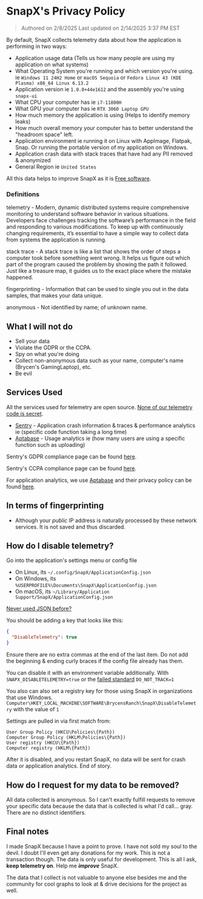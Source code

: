 # SnapX's Privacy Policy

> Authored on 2/8/2025
> Last updated on 2/14/2025 3:37 PM EST

By default, SnapX collects telemetry data about how the application is performing in two ways:

- Application usage data (Tells us how many people are using my application on what systems)
- What Operating System you're running and which version you're using. ie `Windows 11 24H2 Home` or `macOS Sequoia` or `Fedora Linux 43 (KDE Plasma) x86_64 Linux 6.13.2`
- Application version ie `1.0.0+44e1612` and the assembly you're using `snapx-ui`
- What CPU your computer has ie `i7-11800H`
- What GPU your computer has ie `RTX 3060 Laptop GPU`
- How much memory the application is using (Helps to identify memory leaks)
- How much overall memory your computer has to better understand the "headroom space" left.
- Application environment ie running it on Linux with AppImage, Flatpak, Snap. Or running the portable version of my application on Windows.
- Application crash data with stack traces that have had any PII removed & anonymized
- General Region ie `United States`

All this data helps to improve SnapX as it is [Free software](https://www.gnu.org/licenses/gpl-3.0.en.html).

### Definitions

telemetry - Modern, dynamic distributed systems require comprehensive monitoring to understand software behavior in various situations. Developers face challenges tracking the software’s performance in the field and responding to various modifications. To keep up with continuously changing requirements, it’s essential to have a simple way to collect data from systems the application is running.

stack trace - A stack trace is like a list that shows the order of steps a computer took before something went wrong. It helps us figure out which part of the program caused the problem by showing the path it followed. Just like a treasure map, it guides us to the exact place where the mistake happened.

fingerprinting - Information that can be used to single you out in the data samples, that makes your data unique.

anonymous - Not identified by name; of unknown name.

## What I will not do

- Sell your data
- Violate the GDPR or the CCPA.
- Spy on what you're doing
- Collect non-anonymous data such as your name, computer's name (Brycen's GamingLaptop), etc.
- Be evil

## Services Used

All the services used for telemetry are open source. [None of our telemetry code is secret](https://github.com/BrycensRanch/SnapX/blob/2b1843d973424d737c195664efdadc75f21122a4/SnapX.Core/SnapX.cs#L326).

- [Sentry](https://github.com/getsentry/sentry) - Application crash information & traces & performance analytics ie (specific code function taking a long time)
- [Aptabase](https://github.com/aptabase/aptabase) - Usage analytics ie (how many users are using a specific function such as uploading)

Sentry's GDPR compliance page can be found [here](https://sentry.io/security/#gdpr).

Sentry's CCPA compliance page can be found [here](https://sentry.io/legal/ccpa/1.0.0/).

For application analytics, we use [Aptabase](https://aptabase.io) and their privacy policy can be found [here](https://aptabase.io/legal/privacy).


## In terms of fingerprinting

- Although your *public* IP address is naturally processed by these network services. It is not saved and thus discarded.

## How do I disable telemetry?

Go into the application's settings menu or config file

- On Linux, its `~/.config/SnapX/ApplicationConfig.json`
- On Windows, its `%USERPROFILE%\Documents\SnapX\ApplicationConfig.json`
- On macOS, its `~/Library/Application Support/SnapX/ApplicationConfig.json`

[Never used JSON before?](https://www.w3schools.com/whatis/whatis_json.asp)

You should be adding a key that looks like this:

```json
{
  "DisableTelemetry": true
}
```

Ensure there are no extra commas at the end of the last item. Do not add the beginning & ending curly braces if the config file already has them.


You can disable it with an environment variable additionally. With `SNAPX_DISABLETELEMETRY=true` or the [failed standard](https://consoledonottrack.com/) `DO_NOT_TRACK=1`

You also can also set a registry key for those using SnapX in organizations that use Windows. `Computer\HKEY_LOCAL_MACHINE\SOFTWARE\BrycensRanch\SnapX\DisableTelemetry` with the value of `1`


Settings are pulled in via first match from:
````
User Group Policy (HKCU\Policies\{Path})
Computer Group Policy (HKLM\Policies\{Path})
User registry (HKCU\{Path})
Computer registry (HKLM\{Path})
````

After it is disabled, and you restart SnapX, no data will be sent for crash data or application analytics. End of story.


## How do I request for my data to be removed?

All data collected is anonymous. So I can't exactly fulfill requests to remove your specific data because the data that is collected is what I'd call... gray. There are no distinct identifiers.

## Final notes

I made SnapX because I have a point to prove. I have not sold my soul to the devil. I doubt I'll even get any donations for my work. This is not a transaction though. The data is only useful for development. This is all I ask, **keep telemetry on**. Help me ***improve*** SnapX.

The data that I collect is not valuable to anyone else besides me and the community for cool graphs to look at & drive decisions for the project as well.
